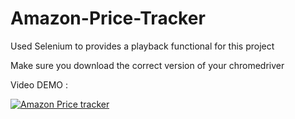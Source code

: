 # Amazon-Price-Tracker
 
 Used Selenium to provides a playback  functional for this project
 
 Make sure you download the correct version of your chromedriver


 Video DEMO :
   
   [![Amazon Price tracker ](http://img.youtube.com/vi/n8KkdU98KeQ/0.jpg)](http://www.youtube.com/watch?v=n8KkdU98KeQ "Amazon Price tracker ")
